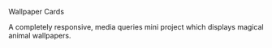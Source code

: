 Wallpaper Cards

A completely responsive, media queries mini project which displays magical animal wallpapers. 




